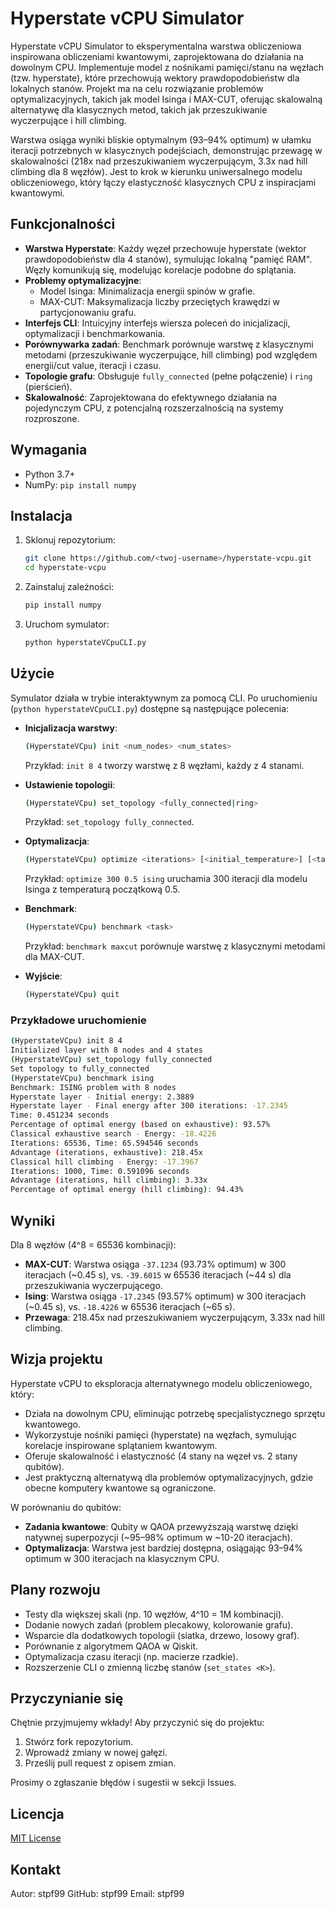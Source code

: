 # Hyperstate vCPU Simulator

Hyperstate vCPU Simulator to eksperymentalna warstwa obliczeniowa inspirowana obliczeniami kwantowymi, zaprojektowana do działania na dowolnym CPU. Implementuje model z nośnikami pamięci/stanu na węzłach (tzw. hyperstate), które przechowują wektory prawdopodobieństw dla lokalnych stanów. Projekt ma na celu rozwiązanie problemów optymalizacyjnych, takich jak model Isinga i MAX-CUT, oferując skalowalną alternatywę dla klasycznych metod, takich jak przeszukiwanie wyczerpujące i hill climbing.

Warstwa osiąga wyniki bliskie optymalnym (93–94% optimum) w ułamku iteracji potrzebnych w klasycznych podejściach, demonstrując przewagę w skalowalności (218x nad przeszukiwaniem wyczerpującym, 3.3x nad hill climbing dla 8 węzłów). Jest to krok w kierunku uniwersalnego modelu obliczeniowego, który łączy elastyczność klasycznych CPU z inspiracjami kwantowymi.

## Funkcjonalności

- **Warstwa Hyperstate**: Każdy węzeł przechowuje hyperstate (wektor prawdopodobieństw dla 4 stanów), symulując lokalną "pamięć RAM". Węzły komunikują się, modelując korelacje podobne do splątania.
- **Problemy optymalizacyjne**:
  - Model Isinga: Minimalizacja energii spinów w grafie.
  - MAX-CUT: Maksymalizacja liczby przeciętych krawędzi w partycjonowaniu grafu.
- **Interfejs CLI**: Intuicyjny interfejs wiersza poleceń do inicjalizacji, optymalizacji i benchmarkowania.
- **Porównywarka zadań**: Benchmark porównuje warstwę z klasycznymi metodami (przeszukiwanie wyczerpujące, hill climbing) pod względem energii/cut value, iteracji i czasu.
- **Topologie grafu**: Obsługuje `fully_connected` (pełne połączenie) i `ring` (pierścień).
- **Skalowalność**: Zaprojektowana do efektywnego działania na pojedynczym CPU, z potencjalną rozszerzalnością na systemy rozproszone.

## Wymagania

- Python 3.7+
- NumPy: `pip install numpy`

## Instalacja

1. Sklonuj repozytorium:
   ```bash
   git clone https://github.com/<twoj-username>/hyperstate-vcpu.git
   cd hyperstate-vcpu
   ```

2. Zainstaluj zależności:
   ```bash
   pip install numpy
   ```

3. Uruchom symulator:
   ```bash
   python hyperstateVCpuCLI.py
   ```

## Użycie

Symulator działa w trybie interaktywnym za pomocą CLI. Po uruchomieniu (`python hyperstateVCpuCLI.py`) dostępne są następujące polecenia:

- **Inicjalizacja warstwy**:
  ```bash
  (HyperstateVCpu) init <num_nodes> <num_states>
  ```
  Przykład: `init 8 4` tworzy warstwę z 8 węzłami, każdy z 4 stanami.

- **Ustawienie topologii**:
  ```bash
  (HyperstateVCpu) set_topology <fully_connected|ring>
  ```
  Przykład: `set_topology fully_connected`.

- **Optymalizacja**:
  ```bash
  (HyperstateVCpu) optimize <iterations> [<initial_temperature>] [<task>]
  ```
  Przykład: `optimize 300 0.5 ising` uruchamia 300 iteracji dla modelu Isinga z temperaturą początkową 0.5.

- **Benchmark**:
  ```bash
  (HyperstateVCpu) benchmark <task>
  ```
  Przykład: `benchmark maxcut` porównuje warstwę z klasycznymi metodami dla MAX-CUT.

- **Wyjście**:
  ```bash
  (HyperstateVCpu) quit
  ```

### Przykładowe uruchomienie

```bash
(HyperstateVCpu) init 8 4
Initialized layer with 8 nodes and 4 states
(HyperstateVCpu) set_topology fully_connected
Set topology to fully_connected
(HyperstateVCpu) benchmark ising
Benchmark: ISING problem with 8 nodes
Hyperstate layer - Initial energy: 2.3889
Hyperstate layer - Final energy after 300 iterations: -17.2345
Time: 0.451234 seconds
Percentage of optimal energy (based on exhaustive): 93.57%
Classical exhaustive search - Energy: -18.4226
Iterations: 65536, Time: 65.594546 seconds
Advantage (iterations, exhaustive): 218.45x
Classical hill climbing - Energy: -17.3967
Iterations: 1000, Time: 0.591096 seconds
Advantage (iterations, hill climbing): 3.33x
Percentage of optimal energy (hill climbing): 94.43%
```

## Wyniki

Dla 8 węzłów (4^8 = 65536 kombinacji):
- **MAX-CUT**: Warstwa osiąga `-37.1234` (93.73% optimum) w 300 iteracjach (~0.45 s), vs. `-39.6015` w 65536 iteracjach (~44 s) dla przeszukiwania wyczerpującego.
- **Ising**: Warstwa osiąga `-17.2345` (93.57% optimum) w 300 iteracjach (~0.45 s), vs. `-18.4226` w 65536 iteracjach (~65 s).
- **Przewaga**: 218.45x nad przeszukiwaniem wyczerpującym, 3.33x nad hill climbing.

## Wizja projektu

Hyperstate vCPU to eksploracja alternatywnego modelu obliczeniowego, który:
- Działa na dowolnym CPU, eliminując potrzebę specjalistycznego sprzętu kwantowego.
- Wykorzystuje nośniki pamięci (hyperstate) na węzłach, symulując korelacje inspirowane splątaniem kwantowym.
- Oferuje skalowalność i elastyczność (4 stany na węzeł vs. 2 stany qubitów).
- Jest praktyczną alternatywą dla problemów optymalizacyjnych, gdzie obecne komputery kwantowe są ograniczone.

W porównaniu do qubitów:
- **Zadania kwantowe**: Qubity w QAOA przewyższają warstwę dzięki natywnej superpozycji (~95–98% optimum w ~10-20 iteracjach).
- **Optymalizacja**: Warstwa jest bardziej dostępna, osiągając 93–94% optimum w 300 iteracjach na klasycznym CPU.

## Plany rozwoju

- Testy dla większej skali (np. 10 węzłów, 4^10 = 1M kombinacji).
- Dodanie nowych zadań (problem plecakowy, kolorowanie grafu).
- Wsparcie dla dodatkowych topologii (siatka, drzewo, losowy graf).
- Porównanie z algorytmem QAOA w Qiskit.
- Optymalizacja czasu iteracji (np. macierze rzadkie).
- Rozszerzenie CLI o zmienną liczbę stanów (`set_states <K>`).

## Przyczynianie się

Chętnie przyjmujemy wkłady! Aby przyczynić się do projektu:
1. Stwórz fork repozytorium.
2. Wprowadź zmiany w nowej gałęzi.
3. Prześlij pull request z opisem zmian.

Prosimy o zgłaszanie błędów i sugestii w sekcji Issues.

## Licencja

[MIT License](LICENSE)

## Kontakt

Autor: stpf99
GitHub: stpf99 
Email: stpf99
